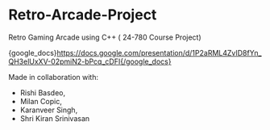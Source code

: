 # Retro-Arcade-Project
Retro Gaming Arcade using C++ ( 24-780 Course Project)

{google_docs}https://docs.google.com/presentation/d/1P2aRML4ZvID8fYn_QH3elUxXV-02pmiN2-bPcq_cDFI{/google_docs}


Made in collaboration with:
- Rishi Basdeo, 
- Milan Copic, 
- Karanveer Singh, 
- Shri Kiran Srinivasan
